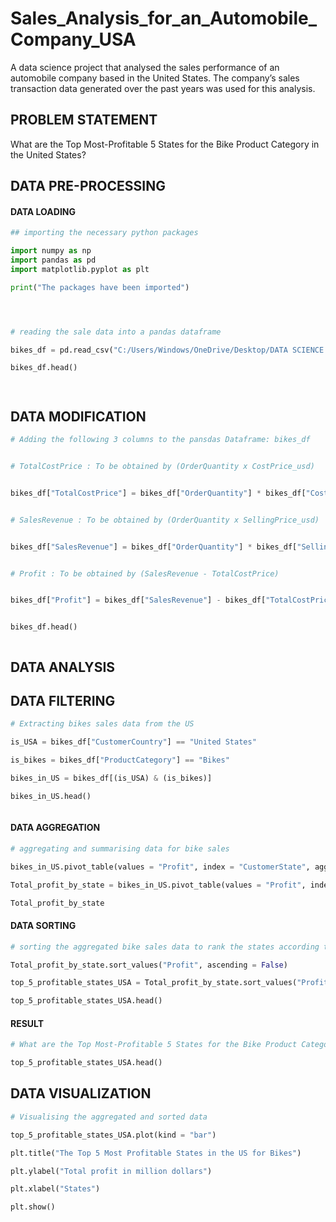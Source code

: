 # Sales_Analysis_for_an_Automobile_Company_USA
A data science project that analysed the sales performance of an automobile company based in the United States. The company’s sales transaction data generated over the past years was used for this analysis.
## PROBLEM STATEMENT
What are the Top Most-Profitable 5 States for the Bike Product Category in the United States?
## DATA PRE-PROCESSING
#### DATA LOADING
```Python
## importing the necessary python packages 

import numpy as np 
import pandas as pd 
import matplotlib.pyplot as plt

print("The packages have been imported")





```
```Python
# reading the sale data into a pandas dataframe 

bikes_df = pd.read_csv("C:/Users/Windows/OneDrive/Desktop/DATA SCIENCE FILES/DATA SETS/bikes.csv")

bikes_df.head()




```
## DATA MODIFICATION
```Python
# Adding the following 3 columns to the pansdas Dataframe: bikes_df


# TotalCostPrice : To be obtained by (OrderQuantity x CostPrice_usd)


bikes_df["TotalCostPrice"] = bikes_df["OrderQuantity"] * bikes_df["CostPrice_usd"] 


# SalesRevenue : To be obtained by (OrderQuantity x SellingPrice_usd)


bikes_df["SalesRevenue"] = bikes_df["OrderQuantity"] * bikes_df["SellingPrice_usd"] 


# Profit : To be obtained by (SalesRevenue - TotalCostPrice)


bikes_df["Profit"] = bikes_df["SalesRevenue"] - bikes_df["TotalCostPrice"]


bikes_df.head()



```
## DATA ANALYSIS
## DATA FILTERING
```Python
# Extracting bikes sales data from the US 

is_USA = bikes_df["CustomerCountry"] == "United States"

is_bikes = bikes_df["ProductCategory"] == "Bikes"

bikes_in_US = bikes_df[(is_USA) & (is_bikes)]

bikes_in_US.head()



```
#### DATA AGGREGATION
```Python
# aggregating and summarising data for bike sales

bikes_in_US.pivot_table(values = "Profit", index = "CustomerState", aggfunc = np.sum)

Total_profit_by_state = bikes_in_US.pivot_table(values = "Profit", index = "CustomerState", aggfunc = np.sum)

Total_profit_by_state


```
#### DATA SORTING
```Python
# sorting the aggregated bike sales data to rank the states according to the most profitable states

Total_profit_by_state.sort_values("Profit", ascending = False)

top_5_profitable_states_USA = Total_profit_by_state.sort_values("Profit", ascending = False)

top_5_profitable_states_USA.head()


```
#### RESULT
```Python
# What are the Top Most-Profitable 5 States for the Bike Product Category in the United States?

top_5_profitable_states_USA.head()


```
## DATA VISUALIZATION
```Python
# Visualising the aggregated and sorted data

top_5_profitable_states_USA.plot(kind = "bar")

plt.title("The Top 5 Most Profitable States in the US for Bikes")

plt.ylabel("Total profit in million dollars")

plt.xlabel("States")

plt.show()



```
